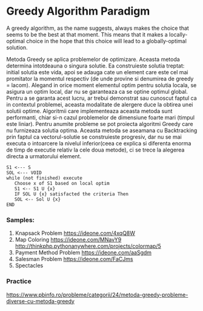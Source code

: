 # Greedy Algorithm Paradigm
A greedy algorithm, as the name suggests, always makes the choice that seems to be the best at that moment. This means that it makes a locally-optimal choice in the hope that this choice will lead to a globally-optimal solution.


Metoda Greedy se aplica problemelor de optimizare. Aceasta metoda determina intotdeauna o singura solutie. Ea construieste solutia treptat: initial solutia este vida, apoi se adauga cate un element care este cel mai promitator la momentul respectiv (de unde provine si denumirea de greedy = lacom). Alegand in orice moment elementul optim pentru solutia locala, se asigura un optim local, dar nu se garanteaza ca se optine optimul global. Pentru a se garanta acest lucru, ar trebui demonstrat sau cunoscut faptul ca in contextul problemei, aceasta modalitate de alergere duce la obtirea unei solutii optime. Algoritmii care implementeaza aceasta metoda sunt performanti, chiar si-n cazul problemelor de dimensiune foarte mari (timpul este liniar). Pentru anumite probleme se pot proiecta algoritmi Greedy care nu furnizeaza solutia optima. Aceasta metoda se aseamana cu Backtracking prin faptul ca vectorul-solutie se construieste progresiv, dar nu se mai executa o intoarcere la nivelul inferior(ceea ce explica si diferenta enorma de timp de executie relativ la cele doua metode), ci se trece la alegerea directa a urmatorului element.

```
S1 <--- S
SOL <--- VOID
while (not finished) execute
   Choose x of S1 based on local optim
   S1 <-- S1 U {x}
   IF SOL U {x} satisfacted the criteria Then
   SOL <-- Sol U {x}
END
```

### Samples:

1. Knapsack Problem https://ideone.com/4xqQ8W
2. Map Coloring https://ideone.com/MNavY9 http://thinkphp.pythonanywhere.com/projects/colormap/5
3. Payment Method Problem https://ideone.com/aaSgdm
4. Salesman Problem https://ideone.com/FaCJms
5. Spectacles
 
### Practice

https://www.pbinfo.ro/probleme/categorii/24/metoda-greedy-probleme-diverse-cu-metoda-greedy
